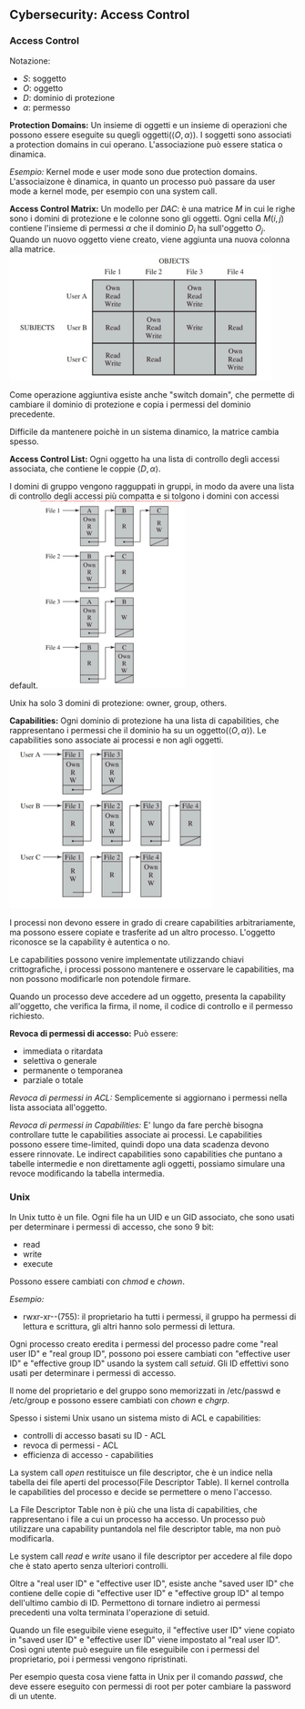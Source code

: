 ## Cybersecurity: Access Control
### Access Control
Notazione:
- $S$: soggetto
- $O$: oggetto
- $D$: dominio di protezione
- $\alpha$: permesso

**Protection Domains:**
Un insieme di oggetti e un insieme di operazioni che possono essere eseguite su quegli oggetti($\langle O, \alpha \rangle$).
I soggetti sono associati a protection domains in cui operano.
L'associazione può essere statica o dinamica.

*Esempio:*
Kernel mode e user mode sono due protection domains. L'associaizone è dinamica, in quanto un processo può passare da user mode a kernel mode, per esempio con una system call.

**Access Control Matrix:**
Un modello per *DAC*: è una matrice $M$ in cui le righe sono i domini di protezione e le colonne sono gli oggetti.
Ogni cella $M(i, j)$ contiene l'insieme di permessi $\alpha$ che il dominio $D_i$ ha sull'oggetto $O_j$.
Quando un nuovo oggetto viene creato, viene aggiunta una nuova colonna alla matrice.
![Marix](image-2.png)

Come operazione aggiuntiva esiste anche "switch domain", che permette di cambiare il dominio di protezione e copia i permessi del dominio precedente.

Difficile da mantenere poichè in un sistema dinamico, la matrice cambia spesso.

**Access Control List:**
Ogni oggetto ha una lista di controllo degli accessi associata, che contiene le coppie $\langle D, \alpha \rangle$.

I domini di gruppo vengono ragguppati in gruppi, in modo da avere una lista di controllo degli accessi più compatta e si tolgono i domini con accessi default.
![List](image-3.png)

Unix ha solo 3 domini di protezione: owner, group, others.

**Capabilities:**
Ogni dominio di protezione ha una lista di capabilities, che rappresentano i permessi che il dominio ha su un oggetto($\langle O, \alpha \rangle$).
Le capabilities sono associate ai processi e non agli oggetti.
![Lists](image-4.png)

I processi non devono essere in grado di creare capabilities arbitrariamente, ma possono essere copiate e trasferite ad un altro processo. L'oggetto riconosce se la capability è autentica o no. 

Le capabilities possono venire implementate utilizzando chiavi crittografiche, i processi possono mantenere e osservare le capabilities, ma non possono modificarle non potendole firmare.

Quando un processo deve accedere ad un oggetto, presenta la capability all'oggetto, che verifica la firma, il nome, il codice di controllo e il permesso richiesto.

**Revoca di permessi di accesso:**
Può essere:
- immediata o ritardata
- selettiva o generale
- permanente o temporanea
- parziale o totale

*Revoca di permessi in ACL:*
Semplicemente si aggiornano i permessi nella lista associata all'oggetto.

*Revoca di permessi in Capabilities:*
E' lungo da fare perchè bisogna controllare tutte le capabilities associate ai processi.
Le capabilities possono essere time-limited, quindi dopo una data scadenza devono essere rinnovate.
Le indirect capabilities sono capabilities che puntano a tabelle intermedie e non direttamente agli oggetti, possiamo simulare una revoce modificando la tabella intermedia.

### Unix
In Unix tutto è un file. Ogni file ha un UID e un GID associato, che sono usati per determinare i permessi di accesso, che sono 9 bit: 
- read
- write
- execute

Possono essere cambiati con *chmod* e *chown*.

*Esempio:*
- rwxr-xr--(755): il proprietario ha tutti i permessi, il gruppo ha permessi di lettura e scrittura, gli altri hanno solo permessi di lettura.

Ogni processo creato eredita i permessi del processo padre come "real user ID" e "real group ID", possono poi essere cambiati con "effective user ID" e "effective group ID" usando la system call *setuid*. Gli ID effettivi sono usati per determinare i permessi di accesso.

Il nome del proprietario e del gruppo sono memorizzati in /etc/passwd e /etc/group e possono essere cambiati con *chown* e *chgrp*.

Spesso i sistemi Unix usano un sistema misto di ACL e capabilities:
- controlli di accesso basati su ID - ACL
- revoca di permessi - ACL
- efficienza di accesso - capabilities

La system call *open* restituisce un file descriptor, che è un indice nella tabella dei file aperti del processo(File Descriptor Table). Il kernel controlla le capabilities del processo e decide se permettere o meno l'accesso.

La File Descriptor Table non è più che una lista di capabilities, che rappresentano i file a cui un processo ha accesso.
Un processo può utilizzare una capability puntandola nel file descriptor table, ma non può modificarla.

Le system call *read* e *write* usano il file descriptor per accedere al file dopo che è stato aperto senza ulteriori controlli.

Oltre a "real user ID" e "effective user ID", esiste anche "saved user ID" che contiene delle copie di "effective user ID" e "effective group ID" al tempo dell'ultimo cambio di ID. Permettono di tornare indietro ai permessi precedenti una volta terminata l'operazione di setuid.

Quando un file eseguibile viene eseguito, il "effective user ID" viene copiato in "saved user ID" e "effective user ID" viene impostato al "real user ID". 
Così ogni utente può eseguire un file eseguibile con i permessi del proprietario, poi i permessi vengono ripristinati.

Per esempio questa cosa viene fatta in Unix per il comando *passwd*, che deve essere eseguito con permessi di root per poter cambiare la password di un utente.


